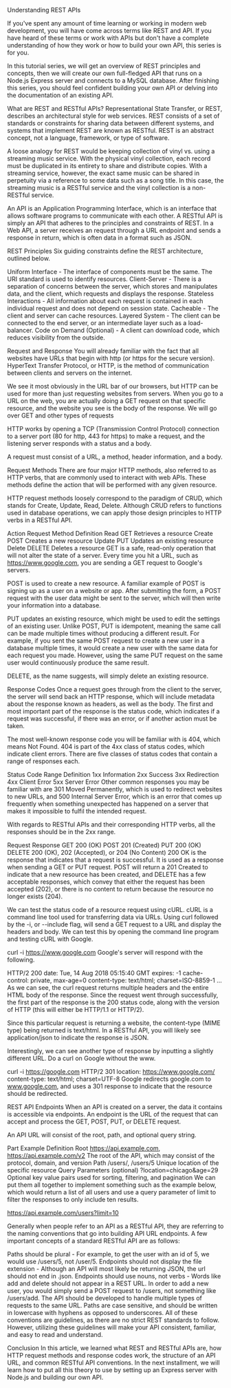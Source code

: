 Understanding REST APIs

If you've spent any amount of time learning or working in modern web development, you will have come across terms like REST and API. If you have heard of these terms or work with APIs but don't have a complete understanding of how they work or how to build your own API, this series is for you.

In this tutorial series, we will get an overview of REST principles and concepts, then we will create our own full-fledged API that runs on a Node.js Express server and connects to a MySQL database. After finishing this series, you should feel confident building your own API or delving into the documentation of an existing API.

What are REST and RESTful APIs?
Representational State Transfer, or REST, describes an architectural style for web services. REST consists of a set of standards or constraints for sharing data between different systems, and systems that implement REST are known as RESTful. REST is an abstract concept, not a language, framework, or type of software.

A loose analogy for REST would be keeping collection of vinyl vs. using a streaming music service. With the physical vinyl collection, each record must be duplicated in its entirety to share and distribute copies. With a streaming service, however, the exact same music can be shared in perpetuity via a reference to some data such as a song title. In this case, the streaming music is a RESTful service and the vinyl collection is a non-RESTful service.

An API is an Application Programming Interface, which is an interface that allows software programs to communicate with each other. A RESTful API is simply an API that adheres to the principles and constraints of REST. In a Web API, a server receives an request through a URL endpoint and sends a response in return, which is often data in a format such as JSON.

REST Principles
Six guiding constraints define the REST architecture, outlined below.

Uniform Interface - The interface of components must be the same. The URI standard is used to identify resources.
Client-Server - There is a separation of concerns between the server, which stores and manipulates data, and the client, which requests and displays the response.
Stateless Interactions - All information about each request is contained in each individual request and does not depend on session state.
Cacheable - The client and server can cache resources.
Layered System - The client can be connected to the end server, or an intermediate layer such as a load-balancer.
Code on Demand (Optional) - A client can download code, which reduces visibility from the outside.

Request and Response
You will already familiar with the fact that all websites have URLs that begin with http (or https for the secure version). HyperText Transfer Protocol, or HTTP, is the method of communication between clients and servers on the internet.

We see it most obviously in the URL bar of our browsers, but HTTP can be used for more than just requesting websites from servers. When you go to a URL on the web, you are actually doing a GET request on that specific resource, and the website you see is the body of the response. We will go over GET and other types of requests

HTTP works by opening a TCP (Transmission Control Protocol) connection to a server port (80 for http, 443 for https) to make a request, and the listening server responds with a status and a body.

A request must consist of a URL, a method, header information, and a body.

Request Methods
There are four major HTTP methods, also referred to as HTTP verbs, that are commonly used to interact with web APIs. These methods define the action that will be performed with any given resource.

HTTP request methods loosely correspond to the paradigm of CRUD, which stands for Create, Update, Read, Delete. Although CRUD refers to functions used in database operations, we can apply those design principles to HTTP verbs in a RESTful API.

Action	Request Method	Definition
Read	GET	Retrieves a resource
Create	POST	Creates a new resource
Update	PUT	Updates an existing resource
Delete	DELETE	Deletes a resource
GET is a safe, read-only operation that will not alter the state of a server. Every time you hit a URL, such as https://www.google.com, you are sending a GET request to Google's servers.

POST is used to create a new resource. A familiar example of POST is signing up as a user on a website or app. After submitting the form, a POST request with the user data might be sent to the server, which will then write your information into a database.

PUT updates an existing resource, which might be used to edit the settings of an existing user. Unlike POST, PUT is idempotent, meaning the same call can be made multiple times without producing a different result. For example, if you sent the same POST request to create a new user in a database multiple times, it would create a new user with the same data for each request you made. However, using the same PUT request on the same user would continuously produce the same result.

DELETE, as the name suggests, will simply delete an existing resource.

Response Codes
Once a request goes through from the client to the server, the server will send back an HTTP response, which will include metadata about the response known as headers, as well as the body. The first and most important part of the response is the status code, which indicates if a request was successful, if there was an error, or if another action must be taken.

The most well-known response code you will be familiar with is 404, which means Not Found. 404 is part of the 4xx class of status codes, which indicate client errors. There are five classes of status codes that contain a range of responses each.

Status Code Range	Definition
1xx	Information
2xx	Success
3xx	Redirection
4xx	Client Error
5xx	Server Error
Other common responses you may be familiar with are 301 Moved Permanently, which is used to redirect websites to new URLs, and 500 Internal Server Error, which is an error that comes up frequently when something unexpected has happened on a server that makes it impossible to fulfil the intended request.

With regards to RESTful APIs and their corresponding HTTP verbs, all the responses should be in the 2xx range.

Request	Response
GET	200 (OK)
POST	201 (Created)
PUT	200 (OK)
DELETE	200 (OK), 202 (Accepted), or 204 (No Content)
200 OK is the response that indicates that a request is successful. It is used as a response when sending a GET or PUT request. POST will return a 201 Created to indicate that a new resource has been created, and DELETE has a few acceptable responses, which convey that either the request has been accepted (202), or there is no content to return because the resource no longer exists (204).

We can test the status code of a resource request using cURL. cURL is a command line tool used for transferring data via URLs. Using curl followed by the -i, or --include flag, will send a GET request to a URL and display the headers and body. We can test this by opening the command line program and testing cURL with Google.

curl -i https://www.google.com
Google's server will respond with the following.

HTTP/2 200
date: Tue, 14 Aug 2018 05:15:40 GMT
expires: -1
cache-control: private, max-age=0
content-type: text/html; charset=ISO-8859-1
...
As we can see, the curl request returns multiple headers and the entire HTML body of the response. Since the request went through successfully, the first part of the response is the 200 status code, along with the version of HTTP (this will either be HTTP/1.1 or HTTP/2).

Since this particular request is returning a website, the content-type (MIME type) being returned is text/html. In a RESTful API, you will likely see application/json to indicate the response is JSON.

Interestingly, we can see another type of response by inputting a slightly different URL. Do a curl on Google without the www.

curl -i https://google.com
HTTP/2 301
location: https://www.google.com/
content-type: text/html; charset=UTF-8
Google redirects google.com to www.google.com, and uses a 301 response to indicate that the resource should be redirected.

REST API Endpoints
When an API is created on a server, the data it contains is accessible via endpoints. An endpoint is the URL of the request that can accept and process the GET, POST, PUT, or DELETE request.

An API URL will consist of the root, path, and optional query string.

Part	Example	Definition
Root	https://api.example.com, https://api.example.com/v2	The root of the API, which may consist of the protocol, domain, and version
Path	/users/, /users/5	Unique location of the specific resource
Query Parameters (optional)	?location=chicago&age=29	Optional key value pairs used for sorting, filtering, and pagination
We can put them all together to implement something such as the example below, which would return a list of all users and use a query parameter of limit to filter the responses to only include ten results.

https://api.example.com/users?limit=10

Generally when people refer to an API as a RESTful API, they are referring to the naming conventions that go into building API URL endpoints. A few important concepts of a standard RESTful API are as follows:

Paths should be plural - For example, to get the user with an id of 5, we would use /users/5, not /user/5.
Endpoints should not display the file extension - Although an API will most likely be returning JSON, the url should not end in .json.
Endpoints should use nouns, not verbs - Words like add and  delete should not appear in a REST URL. In order to add a new user, you would simply send a POST request to /users, not something like /users/add. The API should be developed to handle multiple types of requests to the same URL.
Paths are case sensitive, and should be written in lowercase with hyphens as opposed to underscores.
All of these conventions are guidelines, as there are no strict REST standards to follow. However, utilizing these guidelines will make your API consistent, familiar, and easy to read and understand.

Conclusion
In this article, we learned what REST and RESTful APIs are, how HTTP request methods and response codes work, the structure of an API URL, and common RESTful API conventions. In the next installment, we will learn how to put all this theory to use by setting up an Express server with Node.js and building our own API.